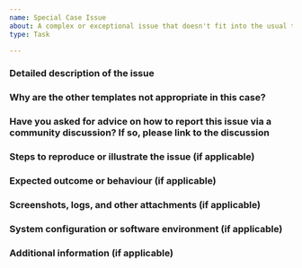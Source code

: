 ```yaml
---
name: Special Case Issue
about: A complex or exceptional issue that doesn't fit into the usual templates
type: Task

---
```


<!--
Please read the text in this edit field before filling it in.

For guidance on how to fill in this template, including how to provide the required files, please see:
https://github.com/nvaccess/nvda/blob/master/projectDocs/issues/githubIssueTemplateExplanationAndExamples.md

If your issue doesn't neatly fit into either the bug report or feature request categories, and it involves a more complex or unique scenario, use this template.
Before proceeding, please review the existing templates to ensure that those do not better suit your needs:
- Bug Report Template: https://github.com/nvaccess/nvda/issues/new?template=bug_report.md
- Feature Request Template: https://github.com/nvaccess/nvda/issues/new?template=feature_request.md

If the required information is not provided upon request, the issue may be closed.

Please also note that the NVDA project has a Citizen and Contributor Code of Conduct which can be found at https://github.com/nvaccess/nvda/blob/master/CODE_OF_CONDUCT.md.
NV Access expects that all contributors and other community members read and abide by the rules set out in this document while participating or contributing to this project.
This includes creating or commenting on issues and pull requests.

Questions below start with multiple hash symbols (#).
Please place your answers and information on the blank line below each question.
-->

### Detailed description of the issue


### Why are the other templates not appropriate in this case?


### Have you asked for advice on how to report this issue via a community discussion? If so, please link to the discussion


### Steps to reproduce or illustrate the issue (if applicable)


### Expected outcome or behaviour (if applicable)


### Screenshots, logs, and other attachments (if applicable)


### System configuration or software environment (if applicable)


### Additional information (if applicable)
